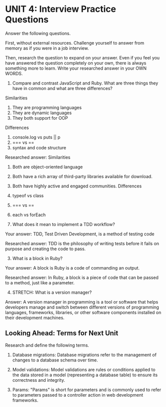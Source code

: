 # UNIT 4: Interview Practice Questions

Answer the following questions.

First, without external resources. Challenge yourself to answer from memory as if you were in a job interview.

Then, research the question to expand on your answer. Even if you feel you have answered the question completely on your own, there is always something more to learn. Write your researched answer in your OWN WORDS.

1. Compare and contrast JavaScript and Ruby. What are three things they have in common and what are three differences?

Similarities

1. They are programming languages
2. They are dynamic languages
3. They both support for OOP

Differences

1. console.log vs puts || p
2. === vs ==
3. syntax and code structure

Researched answer:
Similarities
1. Both are object-oriented language
2. Both have a rich array of third-party libraries available for download.
3. Both have highly active and engaged communities.
Differences
1. typeof vs class
2. === vs ==
3. each vs forEach

2. What does it mean to implement a TDD workflow?

Your answer: TDD, Test Driven Development, is a method of testing code

Researched answer: TDD is the philosophy of writing tests before it fails on purpose and creating the code to pass.

3. What is a block in Ruby?

Your answer: A block is Ruby is a code of commanding an output.

Researched answer: In Ruby, a block is a piece of code that can be passed to a method, just like a parameter. 

4. STRETCH: What is a version manager?

Answer: A version manager in programming is a tool or software that helps developers manage and switch between different versions of programming languages, frameworks, libraries, or other software components installed on their development machines. 

## Looking Ahead: Terms for Next Unit

Research and define the following terms.

1. Database migrations: Database migrations refer to the management of changes to a database schema over time. 

2. Model validations: Model validations are rules or conditions applied to the data stored in a model (representing a database table) to ensure its correctness and integrity. 

3. Params: "Params" is short for parameters and is commonly used to refer to parameters passed to a controller action in web development frameworks.
